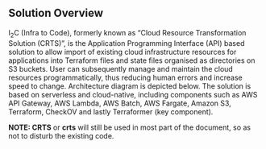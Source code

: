 ## Solution Overview

I<sub>2</sub>C (Infra to Code), formerly known as “Cloud Resource Transformation Solution (CRTS)”, is the Application Programming Interface (API) based solution to allow import of existing cloud infrastructure resources for applications into Terraform files and state files organised as directories on S3 buckets. User can subsequently manage and maintain the cloud resources programmatically, thus reducing human errors and increase speed to change. Architecture diagram is depicted below. The solution is based on serverless and cloud-native, including components such as AWS API Gateway, AWS Lambda, AWS Batch, AWS Fargate, Amazon S3, Terraform, CheckOV and lastly Terraformer (key component).

**NOTE: CRTS** or **crts** will still be used in most part of the document, so as not to disturb the existing code.